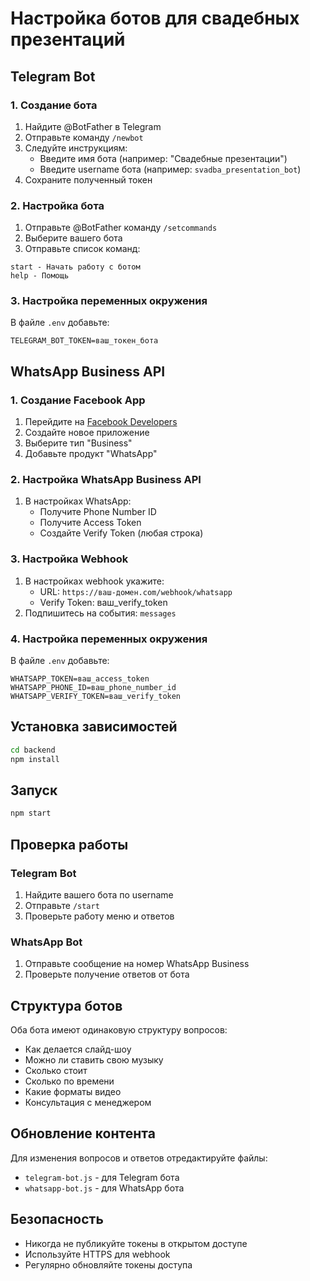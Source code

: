 # Настройка ботов для свадебных презентаций

## Telegram Bot

### 1. Создание бота
1. Найдите @BotFather в Telegram
2. Отправьте команду `/newbot`
3. Следуйте инструкциям:
   - Введите имя бота (например: "Свадебные презентации")
   - Введите username бота (например: `svadba_presentation_bot`)
4. Сохраните полученный токен

### 2. Настройка бота
1. Отправьте @BotFather команду `/setcommands`
2. Выберите вашего бота
3. Отправьте список команд:
```
start - Начать работу с ботом
help - Помощь
```

### 3. Настройка переменных окружения
В файле `.env` добавьте:
```
TELEGRAM_BOT_TOKEN=ваш_токен_бота
```

## WhatsApp Business API

### 1. Создание Facebook App
1. Перейдите на [Facebook Developers](https://developers.facebook.com/)
2. Создайте новое приложение
3. Выберите тип "Business"
4. Добавьте продукт "WhatsApp"

### 2. Настройка WhatsApp Business API
1. В настройках WhatsApp:
   - Получите Phone Number ID
   - Получите Access Token
   - Создайте Verify Token (любая строка)

### 3. Настройка Webhook
1. В настройках webhook укажите:
   - URL: `https://ваш-домен.com/webhook/whatsapp`
   - Verify Token: ваш_verify_token
2. Подпишитесь на события: `messages`

### 4. Настройка переменных окружения
В файле `.env` добавьте:
```
WHATSAPP_TOKEN=ваш_access_token
WHATSAPP_PHONE_ID=ваш_phone_number_id
WHATSAPP_VERIFY_TOKEN=ваш_verify_token
```

## Установка зависимостей

```bash
cd backend
npm install
```

## Запуск

```bash
npm start
```

## Проверка работы

### Telegram Bot
1. Найдите вашего бота по username
2. Отправьте `/start`
3. Проверьте работу меню и ответов

### WhatsApp Bot
1. Отправьте сообщение на номер WhatsApp Business
2. Проверьте получение ответов от бота

## Структура ботов

Оба бота имеют одинаковую структуру вопросов:

- Как делается слайд-шоу
- Можно ли ставить свою музыку
- Сколько стоит
- Сколько по времени
- Какие форматы видео
- Консультация с менеджером

## Обновление контента

Для изменения вопросов и ответов отредактируйте файлы:
- `telegram-bot.js` - для Telegram бота
- `whatsapp-bot.js` - для WhatsApp бота

## Безопасность

- Никогда не публикуйте токены в открытом доступе
- Используйте HTTPS для webhook
- Регулярно обновляйте токены доступа
